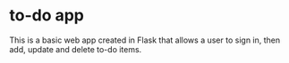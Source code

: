 <h1><b>to-do app</b></h1>

This is a basic web app created in Flask that allows a user to sign in, then add, update and delete to-do items.
